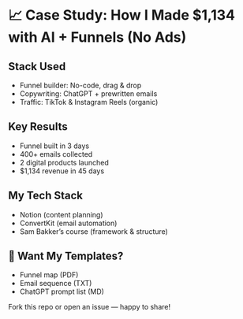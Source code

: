 # 📈 Case Study: How I Made $1,134 with AI + Funnels (No Ads)

## Stack Used
- Funnel builder: No-code, drag & drop
- Copywriting: ChatGPT + prewritten emails
- Traffic: TikTok & Instagram Reels (organic)

## Key Results
- Funnel built in 3 days
- 400+ emails collected
- 2 digital products launched
- $1,134 revenue in 45 days

## My Tech Stack
- Notion (content planning)
- ConvertKit (email automation)
- Sam Bakker’s course (framework & structure)

## 📩 Want My Templates?
- Funnel map (PDF)
- Email sequence (TXT)
- ChatGPT prompt list (MD)

Fork this repo or open an issue — happy to share!
